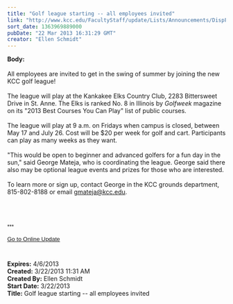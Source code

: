 ```yaml
---
title: "Golf league starting -- all employees invited"
link: "http://www.kcc.edu/FacultyStaff/update/Lists/Announcements/DispForm.aspx?ID=1036"
sort_date: 1363969889000
pubDate: "22 Mar 2013 16:31:29 GMT"
creator: "Ellen Schmidt"
---
```


<div><b>Body:</b> <div class="ExternalClassC7198DE8A3FE4DBCB904A298F3B50FD9">
<div> </div>
<div>All employees are invited to get in the swing of summer by joining the new KCC golf league!</div>
<div><br />The league will play at the Kankakee Elks Country Club, 2283 Bittersweet Drive in St. Anne. The Elks is ranked No. 8 in Illinois by <em>Golfweek</em> magazine on its &quot;2013 Best Courses You Can Play&quot; list of public courses.</div>
<div> </div>
<div>The league will play at 9 a.m. on Fridays when campus is closed, between May 17 and July 26. Cost will be $20 per week for golf and cart. Participants can play as many weeks as they want. </div>
<div> </div>
<div>&quot;This would be open to beginner and advanced golfers for a fun day in the sun,&quot; said George Mateja, who is coordinating the league. George said there also may be optional league events and prizes for those who are interested.</div>
<div> </div>
<div>To learn more or sign up, contact George in the KCC grounds department, 815-802-8188 or email <a href="mailto:gmateja@kcc.edu">gmateja@kcc.edu</a>.</div>
<div> </div>
<div>
<p style="margin:0in 0in 0pt" class="MsoNormal"><span style="font-family:'Arial', 'sans-serif';font-size:10pt"></span> </p>
<p style="margin:0in 0in 0pt" class="MsoNormal"><span style="font-family:'Arial', 'sans-serif';font-size:10pt"></span> </p><span style="font-family:'Arial', 'sans-serif';font-size:10pt">
<p class="ExternalClass6A2438FD4D1B458BBEA2C35E70F2E4FF"><font size="2">***</font></p>
<p class="ExternalClass6A2438FD4D1B458BBEA2C35E70F2E4FF"><a href="/FacultyStaff/update/Pages/dailyupdate.aspx">Go to Online Update</a></p>
<p class="ExternalClass6A2438FD4D1B458BBEA2C35E70F2E4FF"> </p></span></div></div></div>
<div><b>Expires:</b> 4/6/2013</div>
<div><b>Created:</b> 3/22/2013 11:31 AM</div>
<div><b>Created By:</b> Ellen Schmidt</div>
<div><b>Start Date:</b> 3/22/2013</div>
<div><b>Title:</b> Golf league starting -- all employees invited</div>
